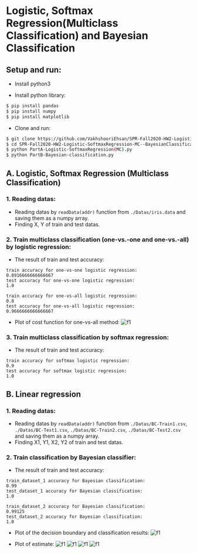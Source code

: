 # Logistic, Softmax Regression(Multiclass Classification) and Bayesian Classification

## Setup and run:

* Install python3

* Install python library:
```bash
$ pip install pandas
$ pip install numpy
$ pip install matplotlib
```

* Clone and run:
```bash
$ git clone https://github.com/VakhshooriEhsan/SPR-Fall2020-HW2-Logistic-SoftmaxRegression-MC--BayesianClassification.git
$ cd SPR-Fall2020-HW2-Logistic-SoftmaxRegression-MC--BayesianClassification/src
$ python PartA-Logistic-SoftmaxRegression(MC).py
$ python PartB-Bayesian-classification.py
```

## A. Logistic, Softmax Regression (Multiclass Classification)

### 1. Reading datas:

* Reading datas by `readData(addr)` function from `./Datas/iris.data` and saving them as a numpy array.
* Finding X, Y of train and test datas.

### 2. Train  multiclass  classification  (one-vs.-one  and one-vs.-all)  by  logistic  regression:

* The result of train and test accuracy:

```
train accuracy for one-vs-one logistic regression:
0.8916666666666667
test accuracy for one-vs-one logistic regression:
1.0

train accuracy for one-vs-all logistic regression:
0.8
test accuracy for one-vs-all logistic regression:
0.9666666666666667
```

* Plot of cost function for one-vs-all method:
![f1](https://github.com/VakhshooriEhsan/SPR-Fall2020-HW2-Logistic-SoftmaxRegression-MC--BayesianClassification/blob/master/docs/imgs/Figure_1.png?raw=true)

### 3. Train multiclass classification by softmax regression:

* The result of train and test accuracy:

```
train accuracy for softmax logistic regression:
0.9
test accuracy for softmax logistic regression:
1.0
```

## B. Linear regression

### 1. Reading datas:

* Reading datas by `readData(addr)` function from `./Datas/BC-Train1.csv`, `./Datas/BC-Test1.csv`, `./Datas/BC-Train2.csv`, `./Datas/BC-Test2.csv` and saving them as a numpy array.
* Finding X1, Y1, X2, Y2 of train and test datas.

### 2. Train classification by Bayesian classifier:

* The result of train and test accuracy:

```
train_dataset_1 accuracy for Bayesian classification:
0.99
test_dataset_1 accuracy for Bayesian classification:
1.0

train_dataset_2 accuracy for Bayesian classification:
0.99125
test_dataset_2 accuracy for Bayesian classification:
1.0
```

* Plot of the decision boundary and classification results:
![f1](https://github.com/VakhshooriEhsan/SPR-Fall2020-HW2-Logistic-SoftmaxRegression-MC--BayesianClassification/blob/master/docs/imgs/Figure_2.png?raw=true)


* Plot of estimate:
![f1](https://github.com/VakhshooriEhsan/SPR-Fall2020-HW2-Logistic-SoftmaxRegression-MC--BayesianClassification/blob/master/docs/imgs/Figure_3.png?raw=true)
![f1](https://github.com/VakhshooriEhsan/SPR-Fall2020-HW2-Logistic-SoftmaxRegression-MC--BayesianClassification/blob/master/docs/imgs/Figure_4.png?raw=true)
![f1](https://github.com/VakhshooriEhsan/SPR-Fall2020-HW2-Logistic-SoftmaxRegression-MC--BayesianClassification/blob/master/docs/imgs/Figure_5.png?raw=true)
![f1](https://github.com/VakhshooriEhsan/SPR-Fall2020-HW2-Logistic-SoftmaxRegression-MC--BayesianClassification/blob/master/docs/imgs/Figure_6.png?raw=true)
